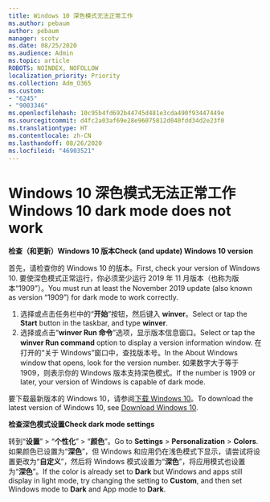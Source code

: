 ```yaml
---
title: Windows 10 深色模式无法正常工作
ms.author: pebaum
author: pebaum
manager: scotv
ms.date: 08/25/2020
ms.audience: Admin
ms.topic: article
ROBOTS: NOINDEX, NOFOLLOW
localization_priority: Priority
ms.collection: Adm_O365
ms.custom:
- "6245"
- "9003346"
ms.openlocfilehash: 10c95b4fd692b44745d481e3cda490f93447449e
ms.sourcegitcommit: d4fc2a03af69e28e96075812d040fdd34d2e23f0
ms.translationtype: HT
ms.contentlocale: zh-CN
ms.lasthandoff: 08/26/2020
ms.locfileid: "46903521"
---
```

# <a name="windows-10-dark-mode-does-not-work"></a><span data-ttu-id="dc4ed-102">Windows 10 深色模式无法正常工作</span><span class="sxs-lookup"><span data-stu-id="dc4ed-102">Windows 10 dark mode does not work</span></span>

<span data-ttu-id="dc4ed-103">**检查（和更新）Windows 10 版本**</span><span class="sxs-lookup"><span data-stu-id="dc4ed-103">**Check (and update) Windows 10 version**</span></span>

<span data-ttu-id="dc4ed-104">首先，请检查你的 Windows 10 的版本。</span><span class="sxs-lookup"><span data-stu-id="dc4ed-104">First, check your version of Windows 10.</span></span> <span data-ttu-id="dc4ed-105">要使深色模式正常运行，你必须至少运行 2019 年 11 月版本（也称为版本“1909”）。</span><span class="sxs-lookup"><span data-stu-id="dc4ed-105">You must run at least the November 2019 update (also known as version “1909”) for dark mode to work correctly.</span></span>  

1. <span data-ttu-id="dc4ed-106">选择或点击任务栏中的“**开始**”按钮，然后键入 **winver**。</span><span class="sxs-lookup"><span data-stu-id="dc4ed-106">Select or tap the **Start** button in the taskbar, and type  **winver**.</span></span> 
2. <span data-ttu-id="dc4ed-107">选择或点击“**winver Run 命令**”选项，显示版本信息窗口。</span><span class="sxs-lookup"><span data-stu-id="dc4ed-107">Select or tap the **winver Run command** option to display a version information window.</span></span>
    <span data-ttu-id="dc4ed-108">在打开的“关于 Windows”窗口中，查找版本号。</span><span class="sxs-lookup"><span data-stu-id="dc4ed-108">In the About Windows window that opens, look for the version number.</span></span> <span data-ttu-id="dc4ed-109">如果数字大于等于 1909，则表示你的 Windows 版本支持深色模式。</span><span class="sxs-lookup"><span data-stu-id="dc4ed-109">If the number is 1909 or later, your version of Windows is capable of dark mode.</span></span>

<span data-ttu-id="dc4ed-110">要下载最新版本的 Windows 10，请参阅[下载 Windows 10](https://www.microsoft.com/software-download/windows10)。</span><span class="sxs-lookup"><span data-stu-id="dc4ed-110">To download the latest version of Windows 10, see [Download Windows 10](https://www.microsoft.com/software-download/windows10).</span></span>

<span data-ttu-id="dc4ed-111">**检查深色模式设置**</span><span class="sxs-lookup"><span data-stu-id="dc4ed-111">**Check dark mode settings**</span></span>

<span data-ttu-id="dc4ed-112">转到“**设置**” > “**个性化**” > “**颜色**”。</span><span class="sxs-lookup"><span data-stu-id="dc4ed-112">Go to **Settings** > **Personalization** > **Colors**.</span></span> <span data-ttu-id="dc4ed-113">如果颜色已设置为“**深色**”，但 Windows 和应用仍在浅色模式下显示，请尝试将设置更改为“**自定义**”，然后将 Windows 模式设置为“**深色**”，将应用模式也设置为“**深色**”。</span><span class="sxs-lookup"><span data-stu-id="dc4ed-113">If the color is already set to  **Dark** but Windows and apps still display in light mode, try changing the setting to  **Custom**, and then set Windows mode to **Dark** and App mode to **Dark**.</span></span>